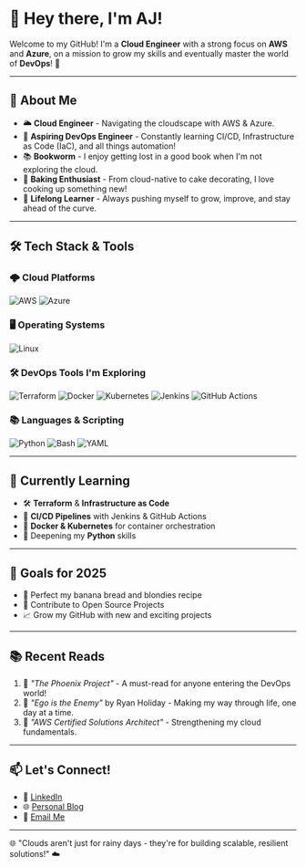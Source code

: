 # 👋 Hey there, I'm AJ!

Welcome to my GitHub! I'm a **Cloud Engineer** with a strong focus on **AWS** and **Azure**, on a mission to grow my skills and eventually master the world of **DevOps**! 🚀

---

## 🌟 About Me

- 🌥 **Cloud Engineer** - Navigating the cloudscape with AWS & Azure.
- 🎯 **Aspiring DevOps Engineer** - Constantly learning CI/CD, Infrastructure as Code (IaC), and all things automation!
- 📚 **Bookworm** - I enjoy getting lost in a good book when I'm not exploring the cloud.
- 🍰 **Baking Enthusiast** - From cloud-native to cake decorating, I love cooking up something new!
- 🌱 **Lifelong Learner** - Always pushing myself to grow, improve, and stay ahead of the curve.

---

## 🛠️ Tech Stack & Tools

### 🌩 Cloud Platforms
![AWS](https://img.shields.io/badge/AWS-%23FF9900.svg?style=for-the-badge&logo=amazon-aws&logoColor=white)
![Azure](https://img.shields.io/badge/Azure-%230072C6.svg?style=for-the-badge&logo=microsoft-azure&logoColor=white)

### 🖥 Operating Systems
![Linux](https://img.shields.io/badge/Linux-%23FCC624.svg?style=for-the-badge&logo=linux&logoColor=black)

### 🛠 DevOps Tools I'm Exploring
![Terraform](https://img.shields.io/badge/Terraform-%23623CE4.svg?style=for-the-badge&logo=terraform&logoColor=white)
![Docker](https://img.shields.io/badge/Docker-%232496ED.svg?style=for-the-badge&logo=docker&logoColor=white)
![Kubernetes](https://img.shields.io/badge/Kubernetes-%23326CE5.svg?style=for-the-badge&logo=kubernetes&logoColor=white)
![Jenkins](https://img.shields.io/badge/Jenkins-%23D24939.svg?style=for-the-badge&logo=jenkins&logoColor=white)
![GitHub Actions](https://img.shields.io/badge/GitHub%20Actions-%232088FF.svg?style=for-the-badge&logo=github-actions&logoColor=white)

### 📚 Languages & Scripting
![Python](https://img.shields.io/badge/Python-%233776AB.svg?style=for-the-badge&logo=python&logoColor=white)
![Bash](https://img.shields.io/badge/Bash-%234EAA25.svg?style=for-the-badge&logo=gnu-bash&logoColor=white)
![YAML](https://img.shields.io/badge/YAML-%23CB171E.svg?style=for-the-badge&logo=yaml&logoColor=white)

---

## 🌱 Currently Learning

- 🛠 **Terraform** & **Infrastructure as Code**  
- 🔄 **CI/CD Pipelines** with Jenkins & GitHub Actions  
- 🐳 **Docker & Kubernetes** for container orchestration  
- 🐍 Deepening my **Python** skills

---

## 🎯 Goals for 2025
  
- 🍰 Perfect my banana bread and blondies recipe  
- 🚀 Contribute to Open Source Projects  
- 📈 Grow my GitHub with new and exciting projects  

---

## 📚 Recent Reads

1. 📘 *"The Phoenix Project"* - A must-read for anyone entering the DevOps world!
 2. 📙 *"Ego is the Enemy"* by Ryan Holiday - Making my way through life, one day at a time.
3. 📗 *"AWS Certified Solutions Architect"* - Strengthening my cloud fundamentals.

---

## 📫 Let's Connect!

- 💼 [LinkedIn](www.linkedin.com/in/ajokekeshiro)
- 🌐 [Personal Blog](https://ajokekeshiro.com/)
- 📧 [Email Me](mailto:ajkeshy@gmail.com)

---

🌐 "Clouds aren't just for rainy days - they're for building scalable, resilient solutions!" ☁️
